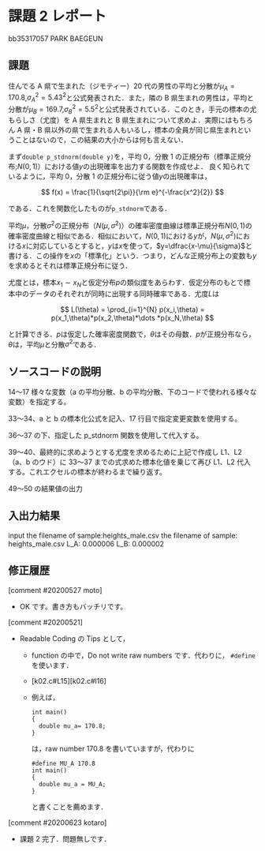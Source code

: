 # 課題 2 レポート

bb35317057 PARK BAEGEUN

## 課題

住んでる A 県で生まれた（ジモティー）20 代の男性の平均と分散が$\mu_{A}=170.8$,$\sigma^2_{A}={5.43}^2$と公式発表された．また，隣の B 県生まれの男性は，平均と分散が$\mu_{B}=169.7$,$\sigma^2_{B}={5.5}^2$と公式発表されている．このとき，手元の標本の尤もらしさ（尤度）を A 県生まれと B 県生まれについて求めよ．実際にはもちろん A 県・B 県以外の県で生まれる人もいるし，標本の全員が同じ県生まれということはないので，この結果の大小からは何も言えない．

まず`double p_stdnorm(double y)`を，平均 0，分散 1 の正規分布（標準正規分布;$N(0,1)$）における値$y$の出現確率を出力する関数を作成せよ．
良く知られているように，平均 0，分散 1 の正規分布に従う値$y$の出現確率は，

$$
  f(x) = \frac{1}{\sqrt{2\pi}}{\rm e}^{-\frac{x^2}{2}}
$$

である．これを関数化したものが`p_stdnorm`である．

平均$\mu$，分散$\sigma^2$の正規分布（$N(\mu,\sigma^2)$）の確率密度曲線は標準正規分布$N(0,1)$の確率密度曲線と相似である．相似において，$N(0,1)$における$y$が，$N(\mu,\sigma^2)$における$x$に対応しているとすると，$y$は$x$を使って，$y=\dfrac{x-\mu}{\sigma}$と書ける．この操作を$x$の「標準化」という．つまり，どんな正規分布上の変数も$y$を求めるとそれは標準正規分布に従う．

尤度とは，標本$x_1\sim x_N$と仮定分布$p$の類似度をあらわす．仮定分布のもとで標本中のデータのそれぞれが同時に出現する同時確率である．尤度$L$は

$$
L(\theta) = \prod_{i=1}^{N} p(x_i,\theta) = p(x_1,\theta)*p(x_2,\theta)*\dots *p(x_N,\theta)
$$

と計算できる．$p$は仮定した確率密度関数で，$\theta$はその母数．$p$が正規分布なら，$\theta$は，平均$\mu$と分散$\sigma^2$である．

## ソースコードの説明

14〜17 様々な変数（a の平均分散、b の平均分散、下のコードで使われる様々な変数）を指定する。

33〜34、a と b の標本化公式を記入、17 行目で指定変更変数を使用する。

36〜37 の下、指定した p_stdnorm 関数を使用して代入する。

39〜40、最終的に求めようとする尤度を求めるために上記で作成し L1、L2（a、b のウド）に 33〜37 までの式求めた標本化値を乗じて再び L1、L2 代入する。これエクセルの標本が終わるまで繰り返す。

49〜50 の結果値の出力

## 入出力結果

input the filename of sample:heights_male.csv
the filename of sample: heights_male.csv
L_A: 0.000006
L_B: 0.000002

## 修正履歴

[comment #20200527 moto]

- OK です。書き方もバッチリです。

[comment #20200521]

- Readable Coding の Tips として，
  - function の中で，Do not write raw numbers です．代わりに，
    `#define`を使います．
  - [k02.c#L15][k02.c#l16]
  - 例えば，
    ```
    int main()
    {
      double mu_a= 170.8;
    }
    ```
    は，raw number 170.8 を書いていますが，代わりに

    ```
    #define MU_A 170.8
    int main()
    {
      double mu_a = MU_A;
    }
    ```
    
    と書くことを薦めます．

[comment #20200623 kotaro]

- 課題 2 完了．問題無しです．
